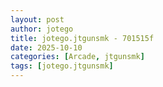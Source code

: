 ```yaml
---
layout: post
author: jotego
title: jotego.jtgunsmk - 701515f
date: 2025-10-10
categories: [Arcade, jtgunsmk]
tags: [jotego.jtgunsmk]
---
```


